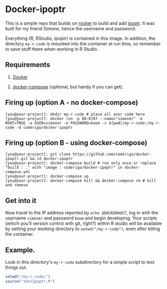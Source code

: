 # Docker-ipoptr

This is a simple repo that builds on [rocker](https://github.com/rocker-org/rocker) to build and add [ipoptr](http://www.ucl.ac.uk/~uctpjyy/downloads/ipoptr.pdf). It was built for my friend Simone, hence the username and password.

Everything (R, RStudio, ipoptr) is contained in this image. In addition, the directory `my-r-code` is mounted into the container at run time, so remember to save stuff there when working in R Studio.

## Requirements

1. [Docker](https://docs.docker.com/installation/)

1. [docker-compose](https://docs.docker.com/compose/) (optional, but handy if you can get).

## Firing up (option A - no docker-compose)

```
[you@your-project]: mkdir my-r-code # place all your code here
[you@your-project]: docker run -p 80:8787 --name="simoner" -e ROOT=TRUE -e USER=simoner -e PASSWORD=boom -v $(pwd)/my-r-code:/my-r-code -d coderigo/docker-ipoptr
```

## Firing up (option B - using docker-compose)

```
[you@your-project]: git clone https://github.com/coderigo/docker-ipoptr.git && cd docker-ipoptr
[you@your-project]: docker-compose build # run only once or replace "build : ." with "image : coderigo/docker-ipoptr" in docker-compose.yml
[you@your-project]: docker-compose up
[you@your-project]: docker-compose kill && docker-compose rm # kill and remove
```

## Get into it

Now travel to the IP address reported by `echo $DOCKERHOST`, log in with the username `simoner` and password `boom` and begin developing. Your scripts (which you'll version control with git, right?) within R studio will be available by setting your working directory to `setwd("/my-r-code")`, even after killing the container.

## Example.

Look in this directory's `my-r-code` subdirectory for a simple script to test things out.

```r
setwd("/my-r-code/")
source("testIpoptr.R")
```
